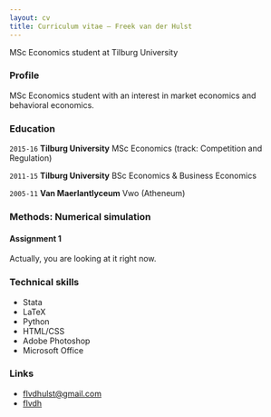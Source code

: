```yaml
---
layout: cv
title: Curriculum vitae – Freek van der Hulst
---
```

MSc Economics student at Tilburg University


### Profile

MSc Economics student with an interest in market economics and behavioral economics.

### Education

`2015-16`
__Tilburg University__ MSc Economics (track: Competition and Regulation)

`2011-15`
__Tilburg University__ BSc Economics & Business Economics

`2005-11`
__Van Maerlantlyceum__ Vwo (Atheneum)

### Methods: Numerical simulation

#### Assignment 1

Actually, you are looking at it right now.


### Technical skills

* Stata
* LaTeX
* Python
* HTML/CSS
* Adobe Photoshop
* Microsoft Office


### Links

* <i class="fa fa-envelope"></i> <a href="mailto:flvdhulst@gmail.com">flvdhulst@gmail.com</a><br />
* <i class="fa fa-github"></i> <a href="http://github.com/flvdh">flvdh</a><br />

<!-- ### Footer

Last updated: January 2016 -->
